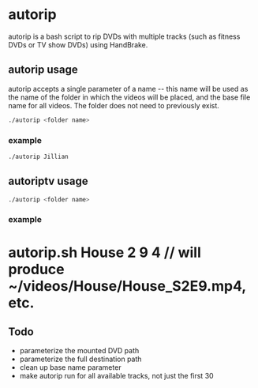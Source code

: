 

# autorip
autorip is a bash script to rip DVDs with multiple tracks (such as fitness DVDs or TV show DVDs) using HandBrake.


## autorip usage

autorip accepts a single parameter of a name -- this name will be used as the name of the folder in which the videos will be placed, and the base file name for all videos. The folder does not need to previously exist.


```bash
./autorip <folder name>
```

### example

```bash
./autorip Jillian
```

## autoriptv usage


```bash
./autorip <folder name>
```


### example

# autorip.sh House 2 9 4 // will produce ~/videos/House/House_S2E9.mp4, etc.

## Todo
* parameterize the mounted DVD path
* parameterize the full destination path
* clean up base name parameter
* make autorip run for all available tracks, not just the first 30
